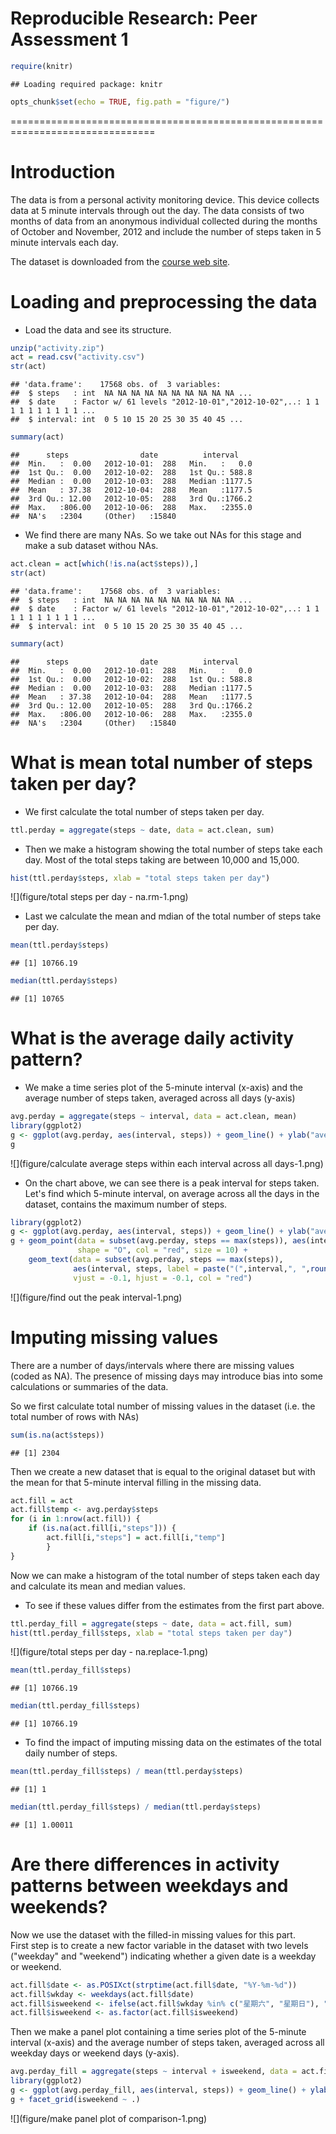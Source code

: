 # Reproducible Research: Peer Assessment 1

```r
require(knitr)
```

```
## Loading required package: knitr
```

```r
opts_chunk$set(echo = TRUE, fig.path = "figure/")
```

===============================================================================  

# Introduction
The data is from a personal activity monitoring device. This device collects data at 5 minute intervals through out the day. The data consists of two months of data from an anonymous individual collected during the months of October and November, 2012 and include the number of steps taken in 5 minute intervals each day.

The dataset is downloaded from the [course web site](https://d396qusza40orc.cloudfront.net/repdata%2Fdata%2Factivity.zip).

# Loading and preprocessing the data
- Load the data and see its structure.  

```r
unzip("activity.zip") 
act = read.csv("activity.csv")
str(act)
```

```
## 'data.frame':	17568 obs. of  3 variables:
##  $ steps   : int  NA NA NA NA NA NA NA NA NA NA ...
##  $ date    : Factor w/ 61 levels "2012-10-01","2012-10-02",..: 1 1 1 1 1 1 1 1 1 1 ...
##  $ interval: int  0 5 10 15 20 25 30 35 40 45 ...
```

```r
summary(act)
```

```
##      steps                date          interval     
##  Min.   :  0.00   2012-10-01:  288   Min.   :   0.0  
##  1st Qu.:  0.00   2012-10-02:  288   1st Qu.: 588.8  
##  Median :  0.00   2012-10-03:  288   Median :1177.5  
##  Mean   : 37.38   2012-10-04:  288   Mean   :1177.5  
##  3rd Qu.: 12.00   2012-10-05:  288   3rd Qu.:1766.2  
##  Max.   :806.00   2012-10-06:  288   Max.   :2355.0  
##  NA's   :2304     (Other)   :15840
```
- We find there are many NAs. So we take out NAs for this stage and make a sub dataset withou NAs.  

```r
act.clean = act[which(!is.na(act$steps)),]
str(act)
```

```
## 'data.frame':	17568 obs. of  3 variables:
##  $ steps   : int  NA NA NA NA NA NA NA NA NA NA ...
##  $ date    : Factor w/ 61 levels "2012-10-01","2012-10-02",..: 1 1 1 1 1 1 1 1 1 1 ...
##  $ interval: int  0 5 10 15 20 25 30 35 40 45 ...
```

```r
summary(act)
```

```
##      steps                date          interval     
##  Min.   :  0.00   2012-10-01:  288   Min.   :   0.0  
##  1st Qu.:  0.00   2012-10-02:  288   1st Qu.: 588.8  
##  Median :  0.00   2012-10-03:  288   Median :1177.5  
##  Mean   : 37.38   2012-10-04:  288   Mean   :1177.5  
##  3rd Qu.: 12.00   2012-10-05:  288   3rd Qu.:1766.2  
##  Max.   :806.00   2012-10-06:  288   Max.   :2355.0  
##  NA's   :2304     (Other)   :15840
```

# What is mean total number of steps taken per day?
- We first calculate the total number of steps taken per day.  

```r
ttl.perday = aggregate(steps ~ date, data = act.clean, sum)
```
- Then we make a histogram showing the total number of steps take each day. Most of the total steps taking are between 10,000 and 15,000.  

```r
hist(ttl.perday$steps, xlab = "total steps taken per day")
```

![](figure/total steps per day - na.rm-1.png) 

- Last we calculate the mean and mdian of the total number of steps take per day.  

```r
mean(ttl.perday$steps)
```

```
## [1] 10766.19
```

```r
median(ttl.perday$steps)
```

```
## [1] 10765
```

# What is the average daily activity pattern?
- We make a time series plot of the 5-minute interval (x-axis) and the average number of steps taken, averaged across all days (y-axis)


```r
avg.perday = aggregate(steps ~ interval, data = act.clean, mean)
library(ggplot2)
g <- ggplot(avg.perday, aes(interval, steps)) + geom_line() + ylab("average steps taken")
g
```

![](figure/calculate average steps within each interval across all days-1.png) 

- On the chart above, we can see there is a peak interval for steps taken. Let's find which 5-minute interval, on average across all the days in the dataset, contains the maximum number of steps.  


```r
library(ggplot2)
g <- ggplot(avg.perday, aes(interval, steps)) + geom_line() + ylab("average steps taken")
g + geom_point(data = subset(avg.perday, steps == max(steps)), aes(interval, steps),
               shape = "O", col = "red", size = 10) + 
    geom_text(data = subset(avg.perday, steps == max(steps)),
              aes(interval, steps, label = paste("(",interval,", ",round(steps,2),")")),
              vjust = -0.1, hjust = -0.1, col = "red")
```

![](figure/find out the peak interval-1.png) 

# Imputing missing values
There are a number of days/intervals where there are missing values (coded as NA). The presence of missing days may introduce bias into some calculations or summaries of the data.  

So we first calculate total number of missing values in the dataset (i.e. the total number of rows with NAs)  


```r
sum(is.na(act$steps))
```

```
## [1] 2304
```

Then we create a new dataset that is equal to the original dataset but with the mean for that 5-minute interval filling in the missing data.


```r
act.fill = act
act.fill$temp <- avg.perday$steps
for (i in 1:nrow(act.fill)) {
    if (is.na(act.fill[i,"steps"])) {
        act.fill[i,"steps"] = act.fill[i,"temp"]
        }
}
```

Now we can make a histogram of the total number of steps taken each day and calculate its mean and median values.  

- To see if these values differ from the estimates from the first part above.


```r
ttl.perday_fill = aggregate(steps ~ date, data = act.fill, sum)
hist(ttl.perday_fill$steps, xlab = "total steps taken per day")
```

![](figure/total steps per day - na.replace-1.png) 

```r
mean(ttl.perday_fill$steps)
```

```
## [1] 10766.19
```

```r
median(ttl.perday_fill$steps)
```

```
## [1] 10766.19
```

- To find the impact of imputing missing data on the estimates of the total daily number of steps.


```r
mean(ttl.perday_fill$steps) / mean(ttl.perday$steps)
```

```
## [1] 1
```

```r
median(ttl.perday_fill$steps) / median(ttl.perday$steps)
```

```
## [1] 1.00011
```

# Are there differences in activity patterns between weekdays and weekends?
Now we use the dataset with the filled-in missing values for this part.  
First step is to create a new factor variable in the dataset with two levels ("weekday" and "weekend") indicating whether a given date is a weekday or weekend.  


```r
act.fill$date <- as.POSIXct(strptime(act.fill$date, "%Y-%m-%d"))
act.fill$wkday <- weekdays(act.fill$date)
act.fill$isweekend <- ifelse(act.fill$wkday %in% c("星期六", "星期日"), "weekend", "weekday")
act.fill$isweekend <- as.factor(act.fill$isweekend)
```

Then we make a panel plot containing a time series plot of the 5-minute interval (x-axis) and the average number of steps taken, averaged across all weekday days or weekend days (y-axis).


```r
avg.perday_fill = aggregate(steps ~ interval + isweekend, data = act.fill, mean)
library(ggplot2)
g <- ggplot(avg.perday_fill, aes(interval, steps)) + geom_line() + ylab("average steps taken")
g + facet_grid(isweekend ~ .)
```

![](figure/make panel plot of comparison-1.png) 
